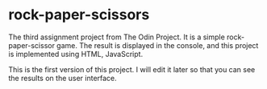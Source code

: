 # rock-paper-scissors

The third assignment project from The Odin Project. It is a simple rock-paper-scissor game. The result is displayed in the console, and this project is implemented using HTML, JavaScript.

This is the first version of this project. I will edit it later so that you can see the results on the user interface.
